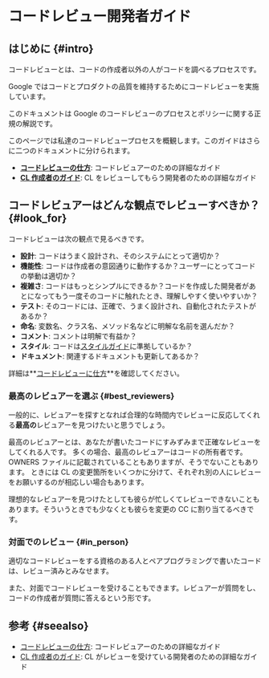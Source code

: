 # コードレビュー開発者ガイド

## はじめに {#intro}

コードレビューとは、コードの作成者以外の人がコードを調べるプロセスです。

Google ではコードとプロダクトの品質を維持するためにコードレビューを実施しています。

このドキュメントは Google のコードレビューのプロセスとポリシーに関する正規の解説です。

このページでは私達のコードレビュープロセスを概観します。このガイドはさらに二つのドキュメントに分けられます。

- **[コードレビューの仕方](reviewer/)**: コードレビュアーのための詳細なガイド
- **[CL 作成者のガイド](developer/)**: CL をレビューしてもらう開発者のための詳細なガイド

## コードレビュアーはどんな観点でレビューすべきか？ {#look_for}

コードレビューは次の観点で見るべきです。

- **設計**: コードはうまく設計され、そのシステムにとって適切か？
- **機能性**: コードは作成者の意図通りに動作するか？ユーザーにとってコードの挙動は適切か？
- **複雑さ**: コードはもっとシンプルにできるか？コードを作成した開発者があとになってもう一度そのコードに触れたとき、理解しやすく使いやすいか？
- **テスト**: そのコードには、正確で、うまく設計され、自動化されたテストがあるか？
- **命名**: 変数名、クラス名、メソッド名などに明解な名前を選んだか？
- **コメント**: コメントは明解で有益か？
- **スタイル**: コードは[スタイルガイド](http://google.github.io/styleguide/)に準拠しているか？
- **ドキュメント**: 関連するドキュメントも更新してあるか？

詳細は**[コードレビューに仕方](reviewer/)**を確認してください。

### 最高のレビュアーを選ぶ {#best_reviewers}

一般的に、レビュアーを探すとなれば合理的な時間内でレビューに反応してくれる**最高の**レビュアーを見つけたいと思うでしょう。

最高のレビュアーとは、あなたが書いたコードにすみずみまで正確なレビューをしてくれる人です。
多くの場合、最高のレビュアーはコードの所有者です。OWNERS ファイルに記載されていることもありますが、そうでないこともあります。
ときには CL の変更箇所をいくつかに分けて、それぞれ別の人にレビューをお願いするのが相応しい場合もあります。

理想的なレビュアーを見つけたとしても彼らが忙しくてレビューできないこともあります。そういうときでも少なくとも彼らを変更の CC に割り当てるべきです。

### 対面でのレビュー {#in_person}

適切なコードレビューをする資格のある人とペアプログラミングで書いたコードは、レビュー済みとみなせます。

また、対面でコードレビューを受けることもできます。レビュアーが質問をし、コードの作成者が質問に答えるという形です。

## 参考 {#seealso}

- [コードレビューの仕方](reviewer/): コードレビュアーのための詳細なガイド
- [CL 作成者のガイド](developer/): CL がレビューを受けている開発者のための詳細なガイド
